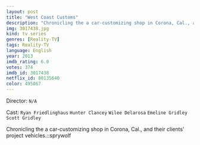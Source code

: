 ```yaml
---
layout: post
title: "West Coast Customs"
description: "Chronicling the a car-customizing shop in Corona, Cal., and their clients' project vehicles.::sprywolf.."
img: 3017438.jpg
kind: tv series
genres: [Reality-TV]
tags: Reality-TV 
language: English
year: 2013
imdb_rating: 6.0
votes: 374
imdb_id: 3017438
netflix_id: 80135640
color: 495867
---
```

Director: `N/A`  

Cast: `Ryan Friedlinghaus` `Hunter Clancey` `Wilee Delarosa` `Emeline Gridley` `Scott Gridley` 

Chronicling the a car-customizing shop in Corona, Cal., and their clients' project vehicles.::sprywolf